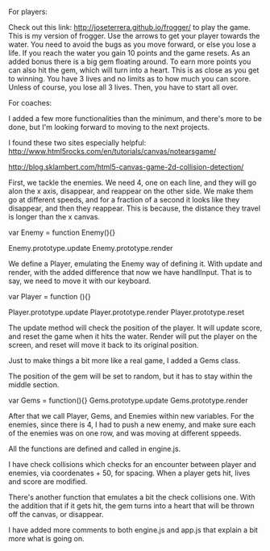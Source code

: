 
For players:

Check out this link: http://joseterrera.github.io/frogger/ to play the game.
This is my version of frogger. Use the arrows to get your player towards the water. You need to avoid the bugs as you move forward, or else you lose a life. If you reach the water you gain 10 points and the game resets. As an added bonus there is a big gem floating around. To earn more points you can also hit the gem, which will turn into a heart. This is as close as you get to winning.
You have 3 lives and no limits as to how much you can score. Unless of course, you lose all 3 lives. Then, you have to start all over.

For coaches:

I added a few more functionalities than the minimum, and there's more to be done, but I'm looking forward to moving to the next projects.

I found these two sites especially helpful:
http://www.html5rocks.com/en/tutorials/canvas/notearsgame/

http://blog.sklambert.com/html5-canvas-game-2d-collision-detection/



First, we tackle the enemies. We need 4, one on each line, and they will go alon the x axis, disappear, and reappear on the other side. We make them go at different speeds, and for a fraction of a second it looks like they disappear, and then they reappear. This is because, the distance they travel is longer than the x canvas.

var Enemy = function Enemy(){}

Enemy.prototype.update
Enemy.prototype.render

We define a Player, emulating the Enemy way of defining it. With update and render, with the added difference that now we have handlInput. That is to say, we need to move it with our keyboard.

var Player = function (){}


Player.prototype.update
Player.prototype.render
Player.prototype.reset

The update method will check the position of the player. It will update score, and reset the game when it hits the water.
Render will put the player on the screen, and reset will move it back to its original position.

Just to make things a bit more like a real game, I added a Gems class.

The position of the gem will be set to random, but it has to stay within the middle section.

var Gems = function(){}
Gems.prototype.update
Gems.prototype.render


After that we call Player, Gems, and Enemies within new variables. For the enemies, since there is 4, I had to push a new enemy, and make sure each of the enemies was on one row, and was moving at different sppeeds.

All the functions are defined and called in engine.js.

I have check collisions which checks for an encounter between player and enemies, via coordenates + 50, for spacing. When a player gets hit, lives and score are modified.

There's another function that emulates a bit the check collisions one. With the addition that if it gets hit, the gem turns into a heart that will be thrown off the canvas, or disappear.


I have added more comments to both engine.js and app.js that explain a bit more what is going on.








